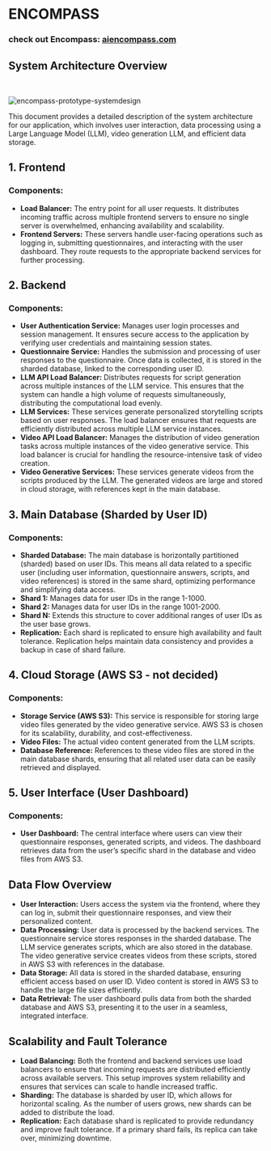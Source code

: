 <h1> ENCOMPASS </h1>

<h3>check out Encompass: <a href="aiencompass.com">aiencompass.com</a></h3>
<h2> System Architecture Overview </h2>
<br>

![encompass-prototype-systemdesign](https://github.com/user-attachments/assets/6bd64bc7-22a6-498d-abd5-ccfee21dc2a9)

<p>This document provides a detailed description of the system architecture for our application, which involves user interaction, data processing using a Large Language Model (LLM), video generation LLM, and efficient data storage.</p>

<h2>1. Frontend</h2>
<h3>Components:</h3>
<ul>
    <li><strong>Load Balancer:</strong> The entry point for all user requests. It distributes incoming traffic across multiple frontend servers to ensure no single server is overwhelmed, enhancing availability and scalability.</li>
    <li><strong>Frontend Servers:</strong> These servers handle user-facing operations such as logging in, submitting questionnaires, and interacting with the user dashboard. They route requests to the appropriate backend services for further processing.</li>
</ul>

<h2>2. Backend</h2>
<h3>Components:</h3>
<ul>
    <li><strong>User Authentication Service:</strong> Manages user login processes and session management. It ensures secure access to the application by verifying user credentials and maintaining session states.</li>
    <li><strong>Questionnaire Service:</strong> Handles the submission and processing of user responses to the questionnaire. Once data is collected, it is stored in the sharded database, linked to the corresponding user ID.</li>
    <li><strong>LLM API Load Balancer:</strong> Distributes requests for script generation across multiple instances of the LLM service. This ensures that the system can handle a high volume of requests simultaneously, distributing the computational load evenly.</li>
    <li><strong>LLM Services:</strong> These services generate personalized storytelling scripts based on user responses. The load balancer ensures that requests are efficiently distributed across multiple LLM service instances.</li>
    <li><strong>Video API Load Balancer:</strong> Manages the distribution of video generation tasks across multiple instances of the video generative service. This load balancer is crucial for handling the resource-intensive task of video creation.</li>
    <li><strong>Video Generative Services:</strong> These services generate videos from the scripts produced by the LLM. The generated videos are large and stored in cloud storage, with references kept in the main database.</li>
</ul>

<h2>3. Main Database (Sharded by User ID)</h2>
<h3>Components:</h3>
<ul>
    <li><strong>Sharded Database:</strong> The main database is horizontally partitioned (sharded) based on user IDs. This means all data related to a specific user (including user information, questionnaire answers, scripts, and video references) is stored in the same shard, optimizing performance and simplifying data access.</li>
    <li><strong>Shard 1:</strong> Manages data for user IDs in the range 1-1000.</li>
    <li><strong>Shard 2:</strong> Manages data for user IDs in the range 1001-2000.</li>
    <li><strong>Shard N:</strong> Extends this structure to cover additional ranges of user IDs as the user base grows.</li>
    <li><strong>Replication:</strong> Each shard is replicated to ensure high availability and fault tolerance. Replication helps maintain data consistency and provides a backup in case of shard failure.</li>
</ul>

<h2>4. Cloud Storage (AWS S3 - not decided)</h2>
<h3>Components:</h3>
<ul>
    <li><strong>Storage Service (AWS S3):</strong> This service is responsible for storing large video files generated by the video generative service. AWS S3 is chosen for its scalability, durability, and cost-effectiveness.</li>
    <li><strong>Video Files:</strong> The actual video content generated from the LLM scripts.</li>
    <li><strong>Database Reference:</strong> References to these video files are stored in the main database shards, ensuring that all related user data can be easily retrieved and displayed.</li>
</ul>

<h2>5. User Interface (User Dashboard)</h2>
<h3>Components:</h3>
<ul>
    <li><strong>User Dashboard:</strong> The central interface where users can view their questionnaire responses, generated scripts, and videos. The dashboard retrieves data from the user’s specific shard in the database and video files from AWS S3.</li>
</ul>

<h2>Data Flow Overview</h2>
<ul>
    <li><strong>User Interaction:</strong> Users access the system via the frontend, where they can log in, submit their questionnaire responses, and view their personalized content.</li>
    <li><strong>Data Processing:</strong> User data is processed by the backend services. The questionnaire service stores responses in the sharded database. The LLM service generates scripts, which are also stored in the database. The video generative service creates videos from these scripts, stored in AWS S3 with references in the database.</li>
    <li><strong>Data Storage:</strong> All data is stored in the sharded database, ensuring efficient access based on user ID. Video content is stored in AWS S3 to handle the large file sizes efficiently.</li>
    <li><strong>Data Retrieval:</strong> The user dashboard pulls data from both the sharded database and AWS S3, presenting it to the user in a seamless, integrated interface.</li>
</ul>

<h2>Scalability and Fault Tolerance</h2>
<ul>
    <li><strong>Load Balancing:</strong> Both the frontend and backend services use load balancers to ensure that incoming requests are distributed efficiently across available servers. This setup improves system reliability and ensures that services can scale to handle increased traffic.</li>
    <li><strong>Sharding:</strong> The database is sharded by user ID, which allows for horizontal scaling. As the number of users grows, new shards can be added to distribute the load.</li>
    <li><strong>Replication:</strong> Each database shard is replicated to provide redundancy and improve fault tolerance. If a primary shard fails, its replica can take over, minimizing downtime.</li>
</ul>
</body>
</html>

